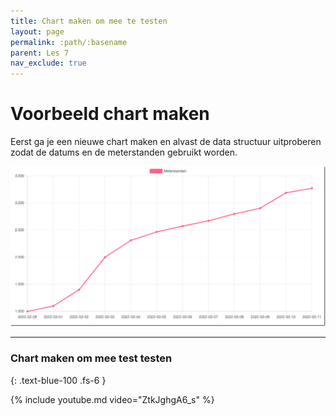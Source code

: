 ```yaml
---
title: Chart maken om mee te testen
layout: page 
permalink: :path/:basename 
parent: Les 7
nav_exclude: true
---
```


# Voorbeeld chart maken

Eerst ga je een nieuwe chart maken en alvast de data structuur uitproberen zodat de datums en de meterstanden gebruikt worden.

![Chart](images/meterstanden.png)

---

### Chart maken om mee test testen
{: .text-blue-100 .fs-6 }

{% include youtube.md video="ZtkJghgA6_s" %}








